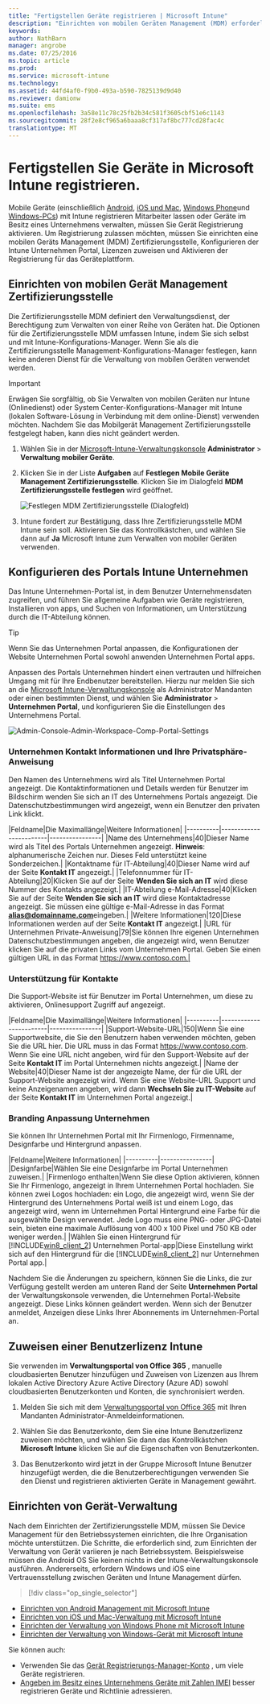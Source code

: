 ```yaml
---
title: "Fertigstellen Geräte registrieren | Microsoft Intune"
description: "Einrichten von mobilen Geräten Management (MDM) erforderliche Komponenten und Fertigstellen verschiedenen Betriebssysteme registrieren."
keywords: 
author: NathBarn
manager: angrobe
ms.date: 07/25/2016
ms.topic: article
ms.prod: 
ms.service: microsoft-intune
ms.technology: 
ms.assetid: 44fd4af0-f9b0-493a-b590-7825139d9d40
ms.reviewer: damionw
ms.suite: ems
ms.openlocfilehash: 3a58e11c78c25fb2b34c581f3605cbf51e6c1143
ms.sourcegitcommit: 28f2e8cf965a6baaa8cf317af8bc777cd28fac4c
translationtype: MT
---
```

# Fertigstellen Sie Geräte in Microsoft Intune registrieren.
Mobile Geräte (einschließlich [Android](set-up-android-management-with-microsoft-intune.md), [iOS und Mac](set-up-ios-and-mac-management-with-microsoft-intune.md), [Windows Phone](set-up-windows-phone-management-with-microsoft-intune.md)und [Windows-PCs](set-up-windows-device-management-with-microsoft-intune.md)) mit Intune registrieren Mitarbeiter lassen oder Geräte im Besitz eines Unternehmens verwalten, müssen Sie Gerät Registrierung aktivieren. Um Registrierung zulassen möchten, müssen Sie einrichten eine mobilen Geräts Management (MDM) Zertifizierungsstelle, Konfigurieren der Intune Unternehmen Portal, Lizenzen zuweisen und Aktivieren der Registrierung für das Geräteplattform.

## Einrichten von mobilen Gerät Management Zertifizierungsstelle
Die Zertifizierungsstelle MDM definiert den Verwaltungsdienst, der Berechtigung zum Verwalten von einer Reihe von Geräten hat. Die Optionen für die Zertifizierungsstelle MDM umfassen Intune, indem Sie sich selbst und mit Intune-Konfigurations-Manager. Wenn Sie als die Zertifizierungsstelle Management-Konfigurations-Manager festlegen, kann keine anderen Dienst für die Verwaltung von mobilen Geräten verwendet werden.

>[!IMPORTANT]
> Erwägen Sie sorgfältig, ob Sie Verwalten von mobilen Geräten nur Intune (Onlinedienst) oder System Center-Konfigurations-Manager mit Intune (lokalen Software-Lösung in Verbindung mit dem online-Dienst) verwenden möchten. Nachdem Sie das Mobilgerät Management Zertifizierungsstelle festgelegt haben, kann dies nicht geändert werden.



1.  Wählen Sie in der [Microsoft-Intune-Verwaltungskonsole](http://manage.microsoft.com) **Administrator** &gt; **Verwaltung mobiler Geräte**.

2.  Klicken Sie in der Liste **Aufgaben** auf **Festlegen Mobile Geräte Management Zertifizierungsstelle**. Klicken Sie im Dialogfeld **MDM Zertifizierungsstelle festlegen** wird geöffnet.

    ![Festlegen MDM Zertifizierungsstelle (Dialogfeld)](../media/intune-mdm-authority.png)

3.  Intune fordert zur Bestätigung, dass Ihre Zertifizierungsstelle MDM Intune sein soll. Aktivieren Sie das Kontrollkästchen, und wählen Sie dann auf **Ja** Microsoft Intune zum Verwalten von mobiler Geräten verwenden.

## Konfigurieren des Portals Intune Unternehmen

Das Intune Unternehmen-Portal ist, in dem Benutzer Unternehmensdaten zugreifen, und führen Sie allgemeine Aufgaben wie Geräte registrieren, Installieren von apps, und Suchen von Informationen, um Unterstützung durch die IT-Abteilung können.

> [!TIP]
> Wenn Sie das Unternehmen Portal anpassen, die Konfigurationen der Website Unternehmen Portal sowohl anwenden Unternehmen Portal apps.

Anpassen des Portals Unternehmen hindert einen vertrauten und hilfreichen Umgang mit für Ihre Endbenutzer bereitstellen. Hierzu nur melden Sie sich an die [Microsoft Intune-Verwaltungskonsole](https://manage.microsoft.com) als Administrator Mandanten oder einen bestimmten Dienst, und wählen Sie **Administrator** &gt; **Unternehmen Portal**, und konfigurieren Sie die Einstellungen des Unternehmens Portal.

![Admin-Console-Admin-Workspace-Comp-Portal-Settings](../media/cp_sa_cpsetup.PNG)

### Unternehmen Kontakt Informationen und Ihre Privatsphäre-Anweisung

Den Namen des Unternehmens wird als Titel Unternehmen Portal angezeigt. Die Kontaktinformationen und Details werden für Benutzer im Bildschirm wenden Sie sich an IT des Unternehmens Portals angezeigt. Die Datenschutzbestimmungen wird angezeigt, wenn ein Benutzer den privaten Link klickt.

|Feldname|Die Maximallänge|Weitere Informationen|
    |----------|------------------------|----------------|
    |Name des Unternehmens|40|Dieser Name wird als Titel des Portals Unternehmen angezeigt. **Hinweis**: alphanumerische Zeichen nur. Dieses Feld unterstützt keine Sonderzeichen.|
    |Kontaktname für IT-Abteilung|40|Dieser Name wird auf der Seite **Kontakt IT** angezeigt.|
    |Telefonnummer für IT-Abteilung|20|Klicken Sie auf der Seite **Wenden Sie sich an IT** wird diese Nummer des Kontakts angezeigt.|
    |IT-Abteilung e-Mail-Adresse|40|Klicken Sie auf der Seite **Wenden Sie sich an IT** wird diese Kontaktadresse angezeigt. Sie müssen eine gültige e-Mail-Adresse in das Format **alias@domainname.com**eingeben.|
    |Weitere Informationen|120|Diese Informationen werden auf der Seite **Kontakt IT** angezeigt.|
    |URL für Unternehmen Private-Anweisung|79|Sie können Ihre eigenen Unternehmen Datenschutzbestimmungen angeben, die angezeigt wird, wenn Benutzer klicken Sie auf die privaten Links vom Unternehmen Portal. Geben Sie einen gültigen URL in das Format https://www.contoso.com.|

### Unterstützung für Kontakte
Die Support-Website ist für Benutzer im Portal Unternehmen, um diese zu aktivieren, Onlinesupport Zugriff auf angezeigt.

|Feldname|Die Maximallänge|Weitere Informationen|
    |----------|------------------------|----------------|
    |Support-Website-URL|150|Wenn Sie eine Supportwebsite, die Sie den Benutzern haben verwenden möchten, geben Sie die URL hier. Die URL muss in das Format https://www.contoso.com. Wenn Sie eine URL nicht angeben, wird für den Support-Website auf der Seite **Kontakt IT** im Portal Unternehmen nichts angezeigt.|
    |Name der Website|40|Dieser Name ist der angezeigte Name, der für die URL der Support-Website angezeigt wird. Wenn Sie eine Website-URL Support und keine Anzeigenamen angeben, wird dann **Wechseln Sie zu IT-Website** auf der Seite **Kontakt IT** im Unternehmen Portal angezeigt.|


### Branding Anpassung Unternehmen

Sie können Ihr Unternehmen Portal mit Ihr Firmenlogo, Firmenname, Designfarbe und Hintergrund anpassen.

|Feldname|Weitere Informationen|
    |----------|----------------|
    |Designfarbe|Wählen Sie eine Designfarbe im Portal Unternehmen zuweisen.|
    |Firmenlogo enthalten|Wenn Sie diese Option aktivieren, können Sie Ihr Firmenlogo, angezeigt in Ihrem Unternehmen Portal hochladen. Sie können zwei Logos hochladen: ein Logo, die angezeigt wird, wenn Sie der Hintergrund des Unternehmens Portal weiß ist und einem Logo, das angezeigt wird, wenn im Unternehmen Portal Hintergrund eine Farbe für die ausgewählte Design verwendet. Jede Logo muss eine PNG- oder JPG-Datei sein, bieten eine maximale Auflösung von 400 x 100 Pixel und 750 KB oder weniger werden.|
    |Wählen Sie einen Hintergrund für [!INCLUDE[win8_client_2](../includes/win8_client_2_md.md)] Unternehmen Portal-app|Diese Einstellung wirkt sich auf den Hintergrund für die [!INCLUDE[win8_client_2](../includes/win8_client_2_md.md)] nur Unternehmen Portal app.|


Nachdem Sie die Änderungen zu speichern, können Sie die Links, die zur Verfügung gestellt werden am unteren Rand der Seite **Unternehmen Portal** der Verwaltungskonsole verwenden, die Unternehmen Portal-Website angezeigt. Diese Links können geändert werden. Wenn sich der Benutzer anmeldet, Anzeigen diese Links Ihrer Abonnements im Unternehmen-Portal an.

## Zuweisen einer Benutzerlizenz Intune

Sie verwenden im **Verwaltungsportal von Office 365** , manuelle cloudbasierten Benutzer hinzufügen und Zuweisen von Lizenzen aus Ihrem lokalen Active Directory Azure Active Directory (Azure AD) sowohl cloudbasierten Benutzerkonten und Konten, die synchronisiert werden.

1.  Melden Sie sich mit dem [Verwaltungsportal von Office 365](https://portal.office.com/Admin/Default.aspx) mit Ihren Mandanten Administrator-Anmeldeinformationen.

2.  Wählen Sie das Benutzerkonto, dem Sie eine Intune Benutzerlizenz zuweisen möchten, und wählen Sie dann das Kontrollkästchen **Microsoft Intune** klicken Sie auf die Eigenschaften von Benutzerkonten.

3.  Das Benutzerkonto wird jetzt in der Gruppe Microsoft Intune Benutzer hinzugefügt werden, die die Benutzerberechtigungen verwenden Sie den Dienst und registrieren aktivierten Geräte in Management gewährt.

## Einrichten von Gerät-Verwaltung
Nach dem Einrichten der Zertifizierungsstelle MDM, müssen Sie Device Management für den Betriebssystemen einrichten, die Ihre Organisation möchte unterstützen. Die Schritte, die erforderlich sind, zum Einrichten der Verwaltung von Gerät variieren je nach Betriebssystem. Beispielsweise müssen die Android OS Sie keinen nichts in der Intune-Verwaltungskonsole ausführen. Andererseits, erfordern Windows und iOS eine Vertrauensstellung zwischen Geräten und Intune Management dürfen.

> [!div class="op_single_selector"]
- [Einrichten von Android Management mit Microsoft Intune](set-up-android-management-with-microsoft-intune.md)
- [Einrichten von iOS und Mac-Verwaltung mit Microsoft Intune](set-up-ios-and-mac-management-with-microsoft-intune.md)
- [Einrichten der Verwaltung von Windows Phone mit Microsoft Intune](set-up-windows-phone-management-with-microsoft-intune.md)
- [Einrichten der Verwaltung von Windows-Gerät mit Microsoft Intune](set-up-windows-device-management-with-microsoft-intune.md)

Sie können auch:
 - Verwenden Sie das [Gerät Registrierungs-Manager-Konto](enroll-corporate-owned-devices-with-the-device-enrollment-manager-in-microsoft-intune.md) , um viele Geräte registrieren.
 - [Angeben im Besitz eines Unternehmens Geräte mit Zahlen IMEI](specify-corporate-owned-devices-with-international-mobile-equipment-identity-imei-numbers.md) besser registrieren Geräte und Richtlinie adressieren.
